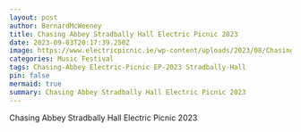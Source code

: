```yaml
---
layout: post
author: BernardMcWeeney
title: Chasing Abbey Stradbally Hall Electric Picnic 2023
date: 2023-09-03T20:17:39.250Z
image: https://www.electricpicnic.ie/wp-content/uploads/2023/08/Chasing-Abbey-5-800x800.jpg
categories: Music Festival
tags: Chasing-Abbey Electric-Picnic EP-2023 Stradbally-Hall
pin: false
mermaid: true
summary: Chasing Abbey Stradbally Hall Electric Picnic 2023
---
```

Chasing Abbey Stradbally Hall Electric Picnic 2023